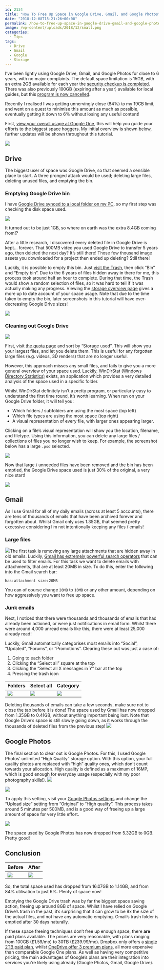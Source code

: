 ```yaml
---
id: 2134
title: "How To Free Up Space in Google Drive, Gmail, and Google Photos"
date: "2018-12-08T15:21:26+00:00"
permalink: /how-to-free-up-space-in-google-drive-gmail-and-google-photos/
image: /wp-content/uploads/2018/12/small.png
categories:
  - Tips
tags:
  - Drive
  - Gmail
  - Google
  - Storage
---
```


I’ve been lightly using Google Drive, Gmail, and Google Photos for close to 6 years, with no major complaints. The default space limitation is 15GB, with an extra 2GB available for each year the [security checkup is completed](https://blog.google/products/drive/safer-internet-day-2016/). There was also previously 100GB (expiring after a year) available for local guides, but this [program is now cancelled](https://www.androidpolice.com/2017/03/03/new-level-4-local-guides-google-maps-will-no-longer-receive-free-100gb-drive-storage/).

Recently I realised I was getting unnervingly close (84%) to my 19GB limit, and went on a quest to minimise this amount as much as possible, eventually getting it down to 6% without losing any useful content!

First, [view your overall usage at Google One](https://one.google.com/storage), this will help you guide your efforts to the biggest space hoggers. My initial overview is shown below, further updates will be shown throughout this tutorial.

[![](/wp-content/uploads/2018/12/storage1.png)](/wp-content/uploads/2018/12/storage1.png)

## Drive

The biggest user of space was Google Drive, so that seemed a sensible place to start. A three pronged attack would be used; deleting large files, deleting unused files, and emptying the bin.

### Emptying Google Drive bin

I have [Google Drive synced to a local folder on my PC](https://www.google.com/drive/download/), so my first step was checking the disk space used.

[![](/wp-content/uploads/2018/12/storagelocal.png)](/wp-content/uploads/2018/12/storagelocal.png)

It turned out to be just 1GB, so where on earth was the extra 8.4GB coming from!?

After a little research, I discovered every deleted file in Google Drive is kept… forever. That 500MB video you used Google Drive to transfer 5 years ago, then deleted the next day? It’s still there! Those few thousand image assets you downloaded for a project then ended up deleting? Still there!

Luckily, it is possible to empty this bin. Just [visit the Trash](https://drive.google.com/drive/u/0/trash), then click “Bin” and “Empty bin”. Due to the 6 years of files hidden away in there for me, this process took around half an hour to complete. During that time, the Trash would show a random selection of files, so it was hard to tell if it was actually making any progress. Viewing the [storage overview page](https://one.google.com/storage) gives a more up to date account of your space usage. Note that due to the time taken to empty the bin, later screenshots in this tutorial will have ever-decreasing Google Drive sizes!

[![](/wp-content/uploads/2018/12/emptybin.png)](/wp-content/uploads/2018/12/emptybin.png)

### Cleaning out Google Drive

[![](/wp-content/uploads/2018/12/quota.png)](/wp-content/uploads/2018/12/quota.png)

First, visit [the quota page](https://drive.google.com/drive/u/0/quota) and sort by “Storage used”. This will show you your largest files, and let you delete them. This is useful for any forgotten large files (e.g. videos, 3D renders) that are no longer useful.

However, this approach misses any small files, and fails to give you a more general overview of your space used. Luckily, [WinDirStat (Windows Directory Statistics)](https://windirstat.net/index.html) exists, an application which provides a very detailed analysis of the space used in a specific folder.

Whilst WinDirStat definitely isn’t a pretty program, or particularly easy to understand the first time round, it’s worth learning. When run on your Google Drive folder, it will tell you:

- Which folders / subfolders are using the most space (top left)
- Which file types are using the most space (top right)
- A visual representation of every file, with larger ones appearing larger.

Clicking on a file’s visual representation will show you the location, filename, and filetype. Using this information, you can delete any large files / collections of files you no longer wish to keep. For example, the screenshot below has a large `.psd` selected.

[![](/wp-content/uploads/2018/12/windirstat.png)](/wp-content/uploads/2018/12/windirstat.png)

Now that large / unneeded files have been removed and the bin has been emptied, the Google Drive space used is just 30% of the original, a very nice start!

[![](/wp-content/uploads/2018/12/storage3.png)](/wp-content/uploads/2018/12/storage3.png)

## Gmail

As I use Gmail for all of my daily emails (across at least 5 accounts), there are tens of thousands of emails that have been archived forever and forgotten about. Whilst Gmail only uses 1.35GB, that seemed pretty excessive considering I’m not intentionally keeping any files / emails!

### Large files

[![](/wp-content/uploads/2018/12/storagemore.png)](/wp-content/uploads/2018/12/storagemore.png)The first task is removing any large attachments that are hidden away in old emails. Luckily, [Gmail has extremely powerful search operators](https://support.google.com/mail/answer/7190) that can be used to filter emails. For this task we want to delete emails with attachments, that are at least 20MB in size. To do this, enter the following into the Gmail search bar:

```
has:attachment size:20MB
```

You can of course change `20MB` to `10MB` or any other amount, depending on how aggressively you want to free up space.

### Junk emails

Next, I noticed that there were thousands and thousands of emails that had already been actioned, or were just notifications in email form. Whilst there were around 4,000 unread emails like this, there were at least 25,000 already read!

Luckily, Gmail automatically categorises most emails into “Social”, “Updated”, “Forums”, or “Promotions”. Clearing these out was just a case of:

1. Going to each folder
2. Clicking the “Select all” square at the top
3. Clicking the “Select all X messages in Y” bar at the top
4. Pressing the trash icon

| Folders                                                                                                     | Select all                                                                                            | Category                                                                                                |
| ----------------------------------------------------------------------------------------------------------- | ----------------------------------------------------------------------------------------------------- | ------------------------------------------------------------------------------------------------------- |
| [![](/wp-content/uploads/2018/12/storagecategories.png)](/wp-content/uploads/2018/12/storagecategories.png) | [![](/wp-content/uploads/2018/12/storagefolders.png)](/wp-content/uploads/2018/12/storagefolders.png) | [![](/wp-content/uploads/2018/12/storagefolders2.png)](/wp-content/uploads/2018/12/storagefolders2.png) |

Deleting thousands of emails can take a few seconds, make sure not to close the tab before it is done! The space used by Gmail has now dropped from 1.35GB to 0.41GB, without anything important being lost. Note that Google Drive’s space is still slowly going down, as it works through the thousands of deleted files from the previous step!
[![](/wp-content/uploads/2018/12/storage6.png)](/wp-content/uploads/2018/12/storage6.png)

## Google Photos

The final section to clear out is Google Photos. For this, I used Google Photos’ unlimited “High Quality” storage option. With this option, your full quality photos are replaced with “high” quality ones, which don’t count towards your allocation. High quality is defined as a maximum of 16MP, which is good enough for everyday usage (especially with my poor photography skills!).
[![](/wp-content/uploads/2018/12/compress1.png)](/wp-content/uploads/2018/12/compress1.png)

![](/wp-content/uploads/2018/12/compress2.png)

To apply this setting, visit your [Google Photos settings](https://photos.google.com/settings) and change the “Upload size” setting from “Original” to “High quality”. This process takes around 5 minutes per 500MB, and is a good way of freeing up a large amount of space for very little effort.

[![](/wp-content/uploads/2018/12/storage7.png)](/wp-content/uploads/2018/12/storage7.png)

The space used by Google Photos has now dropped from 5.32GB to 0GB. Pretty good!

## Conclusion

| Before                                                                                        | After                                                                                     |
| --------------------------------------------------------------------------------------------- | ----------------------------------------------------------------------------------------- |
| [![](/wp-content/uploads/2018/12/storage1-1.png)](/wp-content/uploads/2018/12/storage1-1.png) | [![](/wp-content/uploads/2018/12/storage7.png)](/wp-content/uploads/2018/12/storage7.png) |

So, the total space used has dropped from 16.07GB to 1.14GB, and from 84% utilisation to just 6%. Plenty of space now!

Emptying the Google Drive trash was by far the biggest space saving action, freeing up around 8GB of space. Whilst I have relied on Google Drive’s trash in the past, it’s surprising that it can grow to be 8x the size of the actual files, and not have any automatic emptying. Gmail’s trash folder is emptied after 30 days naturally.

If these space freeing techniques don’t free up enough space, there **are** paid plans available. The prices are very reasonable, with plans ranging from 100GB (£1.59/mo) to 30TB (£239.99/mo). Dropbox only offers a [single 2TB paid plan](https://www.dropbox.com/upgrade), whilst [OneDrive offer 3 premium plans](https://onedrive.live.com/about/en-GB/plans/), all more expensive than comparable Google One plans. As well as having very competitive pricing, the main advantages of Google’s plans are their integration into services you’re likely using already (Google Photos, Gmail, Google Drive).
